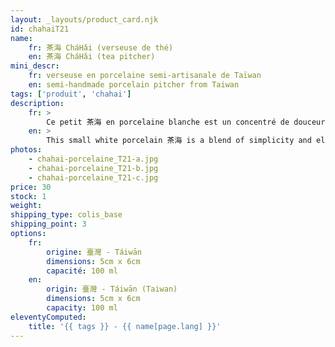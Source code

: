 ```yaml
---
layout: _layouts/product_card.njk
id: chahaiT21
name:
    fr: 茶海 CháHǎi (verseuse de thé) 
    en: 茶海 CháHǎi (tea pitcher)
mini_descr:
    fr: verseuse en porcelaine semi-artisanale de Taïwan
    en: semi-handmade porcelain pitcher from Taiwan
tags: ['produit', 'chahai']
description: 
    fr: >
        Ce petit 茶海 en porcelaine blanche est un concentré de douceur et de simplicité. Son design épuré et sa prise en main confortable en font un compagnon idéal pour vos moments de thé. Le bec verseur garantit un service précis,<!--more--> sans une goutte perdue. Léger et facile à utiliser, il ajoute une touche d’élégance à vos dégustations.Parfait pour ceux qui apprécient la beauté dans les petits détails.
    en: >
        This small white porcelain 茶海 is a blend of simplicity and elegance. Its minimalist design and comfortable grip make it the perfect companion for your tea moments. The spout ensures precise pouring,<!--more--> without a single drop wasted. Light and easy to handle, it adds a touch of sophistication to your tea rituals. Perfect for those who appreciate beauty in the finer details.
photos:
    - chahai-porcelaine_T21-a.jpg
    - chahai-porcelaine_T21-b.jpg
    - chahai-porcelaine_T21-c.jpg
price: 30
stock: 1
weight:  
shipping_type: colis_base
shipping_point: 3
options:
    fr:
        origine: 臺灣 - Táiwān
        dimensions: 5cm x 6cm
        capacité: 100 ml
    en:
        origin: 臺灣 - Táiwān (Taiwan)
        dimensions: 5cm x 6cm
        capacity: 100 ml
eleventyComputed:
    title: '{{ tags }} - {{ name[page.lang] }}'
---
```

